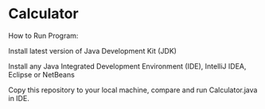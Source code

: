 # Calculator
How to Run Program:

Install latest version of Java Development Kit (JDK)

Install any Java Integrated Development Environment (IDE), IntelliJ IDEA, Eclipse or NetBeans

Copy this repository to your local machine, compare and run Calculator.java in IDE.

